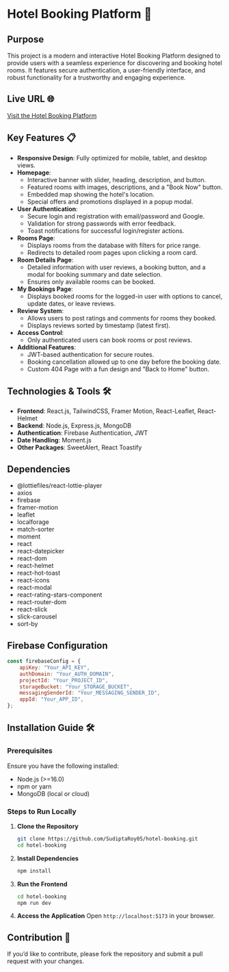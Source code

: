 # Hotel Booking Platform 🏨

## Purpose

This project is a modern and interactive Hotel Booking Platform designed to provide users with a seamless experience for discovering and booking hotel rooms. It features secure authentication, a user-friendly interface, and robust functionality for a trustworthy and engaging experience.

## Live URL 🌐

[Visit the Hotel Booking Platform](https://book-your-hotel-18c2b.web.app/)

## Key Features 📋

- **Responsive Design**: Fully optimized for mobile, tablet, and desktop views.
- **Homepage**:
  - Interactive banner with slider, heading, description, and button.
  - Featured rooms with images, descriptions, and a "Book Now" button.
  - Embedded map showing the hotel's location.
  - Special offers and promotions displayed in a popup modal.
- **User Authentication**:
  - Secure login and registration with email/password and Google.
  - Validation for strong passwords with error feedback.
  - Toast notifications for successful login/register actions.
- **Rooms Page**:
  - Displays rooms from the database with filters for price range.
  - Redirects to detailed room pages upon clicking a room card.
- **Room Details Page**:
  - Detailed information with user reviews, a booking button, and a modal for booking summary and date selection.
  - Ensures only available rooms can be booked.
- **My Bookings Page**:
  - Displays booked rooms for the logged-in user with options to cancel, update dates, or leave reviews.
- **Review System**:
  - Allows users to post ratings and comments for rooms they booked.
  - Displays reviews sorted by timestamp (latest first).
- **Access Control**:
  - Only authenticated users can book rooms or post reviews.
- **Additional Features**:
  - JWT-based authentication for secure routes.
  - Booking cancellation allowed up to one day before the booking date.
  - Custom 404 Page with a fun design and "Back to Home" button.

## Technologies & Tools 🛠️

- **Frontend**: React.js, TailwindCSS, Framer Motion, React-Leaflet, React-Helmet
- **Backend**: Node.js, Express.js, MongoDB
- **Authentication**: Firebase Authentication, JWT
- **Date Handling**: Moment.js
- **Other Packages**: SweetAlert, React Toastify

## Dependencies

- @lottiefiles/react-lottie-player
- axios
- firebase
- framer-motion
- leaflet
- localforage
- match-sorter
- moment
- react
- react-datepicker
- react-dom
- react-helmet
- react-hot-toast
- react-icons
- react-modal
- react-rating-stars-component
- react-router-dom
- react-slick
- slick-carousel
- sort-by

## Firebase Configuration

```js
const firebaseConfig = {
    apiKey: "Your_API_KEY",
    authDomain: "Your_AUTH_DOMAIN",
    projectId: "Your_PROJECT_ID",
    storageBucket: "Your_STORAGE_BUCKET",
    messagingSenderId: "Your_MESSAGING_SENDER_ID",
    appId: "Your_APP_ID",
};
```

## Installation Guide 🛠️

### Prerequisites

Ensure you have the following installed:

- Node.js (>=16.0)
- npm or yarn
- MongoDB (local or cloud)

### Steps to Run Locally

1. **Clone the Repository**

   ```sh
   git clone https://github.com/SudiptaRoy05/hotel-booking.git
   cd hotel-booking
   ```

2. **Install Dependencies**

   ```sh
   npm install
   ```

3. **Run the Frontend**

   ```sh
   cd hotel-booking
   npm run dev
   ```

4. **Access the Application**
   Open `http://localhost:5173` in your browser.

## Contribution 🤝

If you’d like to contribute, please fork the repository and submit a pull request with your changes.

